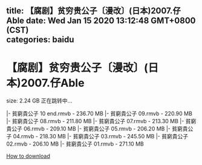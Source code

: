 
title: 【腐剧】贫穷贵公子〔漫改〕(日本)2007.仔Able
date: Wed Jan 15 2020 13:12:48 GMT+0800 (CST)    
categories: baidu
---

# 【腐剧】贫穷贵公子〔漫改〕(日本)2007.仔Able
size: 2.24 GB
 正在跳转中...
 
|- 貧窮貴公子 10 end.rmvb - 236.70 MB
|- 貧窮貴公子 09.rmvb - 220.90 MB
|- 貧窮貴公子 08.rmvb - 211.80 MB
|- 貧窮貴公子 07.rmvb - 213.30 MB
|- 貧窮貴公子 06.rmvb - 209.10 MB
|- 貧窮貴公子 05.rmvb - 206.20 MB
|- 貧窮貴公子 04.rmvb - 218.30 MB
|- 貧窮貴公子 03.rmvb - 245.50 MB
|- 貧窮貴公子 02.rmvb - 206.10 MB
|- 貧窮貴公子 01.rmvb - 271.10 MB

[How to download](https://bpcam.bemobtrk.com/go/2ceec3aa-1ca2-46d6-b9ff-aaa5c184517c?jno=586)